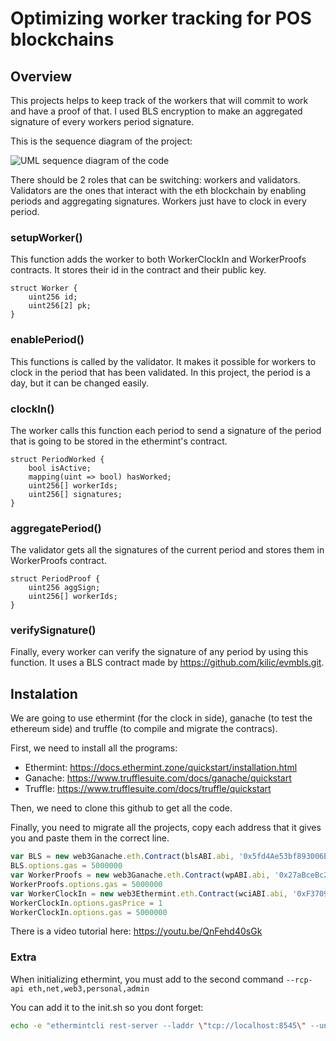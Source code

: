 # Optimizing worker tracking for POS blockchains

## Overview

This projects helps to keep track of the workers that will commit to work and have a proof of that. I used BLS encryption to make an aggregated signature of every workers period signature.

This is the sequence diagram of the project:

![UML sequence diagram of the code](https://www.linkpicture.com/q/bls-eth-clock-in-diagram.png)

There should be 2 roles that can be switching: workers and validators. Validators are the ones that interact with the eth blockchain by enabling periods and aggregating signatures. Workers just have to clock in every period.

### setupWorker()

This function adds the worker to both WorkerClockIn and WorkerProofs contracts. It stores their id in the contract and their public key.

```Solidity
struct Worker {
    uint256 id;
    uint256[2] pk;
}
```

### enablePeriod()

This functions is called by the validator. It makes it possible for workers to clock in the period that has been validated. In this project, the period is a day, but it can be changed easily.

### clockIn()

The worker calls this function each period to send a signature of the period that is going to be stored in the ethermint's contract.

```Solidity
struct PeriodWorked {
    bool isActive;
    mapping(uint => bool) hasWorked;
    uint256[] workerIds;
    uint256[] signatures;
}
```

### aggregatePeriod()

The validator gets all the signatures of the current period and stores them in WorkerProofs contract.

```Solidity
struct PeriodProof {
    uint256 aggSign;
    uint256[] workerIds;
}
```

### verifySignature()

Finally, every worker can verify the signature of any period by using this function. It uses a BLS contract made by https://github.com/kilic/evmbls.git.

## Instalation

We are going to use ethermint (for the clock in side), ganache (to test the ethereum side) and truffle (to compile and migrate the contracs).

First, we need to install all the programs:

- Ethermint: https://docs.ethermint.zone/quickstart/installation.html
- Ganache: https://www.trufflesuite.com/docs/ganache/quickstart
- Truffle: https://www.trufflesuite.com/docs/truffle/quickstart

Then, we need to clone this github to get all the code.

Finally, you need to migrate all the projects, copy each address that it gives you and paste them in the correct line.

```Typescript
var BLS = new web3Ganache.eth.Contract(blsABI.abi, '0x5fd4Ae53bf893006Ed13b56D67b93Cc06E2e9dDA');
BLS.options.gas = 5000000
var WorkerProofs = new web3Ganache.eth.Contract(wpABI.abi, '0x27aBceBc25ce4a3F3aeBC83Cb8B76705A069120d')
WorkerProofs.options.gas = 5000000
var WorkerClockIn = new web3Ethermint.eth.Contract(wciABI.abi, '0xF3709DE8E86e2158d6530e0abC60d9A969A349f2')
WorkerClockIn.options.gasPrice = 1
WorkerClockIn.options.gas = 5000000
```

There is a video tutorial here: https://youtu.be/QnFehd40sGk

### Extra

When initializing ethermint, you must add to the second command `--rcp-api eth,net,web3,personal,admin`

You can add it to the init.sh so you dont forget:

```Bash
echo -e "ethermintcli rest-server --laddr \"tcp://localhost:8545\" --unlock-key $KEY --chain-id $CHAINID --trust-node --rcp-api eth,net,web3,personal,admin --unsafe-cors --trace\n"
```
